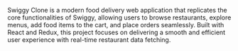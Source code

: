 Swiggy Clone is a modern food delivery web application that replicates the core functionalities of Swiggy, allowing users to browse restaurants, explore menus, add food items to the cart, and place orders seamlessly. Built with React and Redux, this project focuses on delivering a smooth and efficient user experience with real-time restaurant data fetching.
